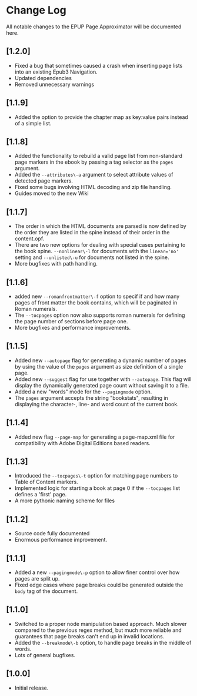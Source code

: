 # Change Log

All notable changes to the EPUP Page Approximator will be documented here.

## [1.2.0]
- Fixed a bug that sometimes caused a crash when inserting page lists into an existing Epub3 Navigation.
- Updated dependencies
- Removed unnecessary warnings

## [1.1.9]
- Added the option to provide the chapter map as key:value pairs instead of a simple list.

## [1.1.8]
- Added the functionality to rebuild a valid page list from non-standard page markers in the ebook by passing a tag selector as the `pages` argument.
- Added the `--attributes\-a` argument to select attribute values of detected page markers.
- Fixed some bugs involving HTML decoding and zip file handling.
- Guides moved to the new Wiki

## [1.1.7]
- The order in which the HTML documents are parsed is now defined by the order they are listed in the spine instead of their order in the content.opf.
- There are two new options for dealing with special cases pertaining to the book spine. `--nonlinear\-l` for documents with the `linear='no'` setting and `--unlisted\-u` for documents not listed in the spine.
- More bugfixes with path handling.

## [1.1.6]
- added new `--romanfrontmatter\-f` option to specif if and how many pages of front matter the book contains, which will be paginated in Roman numerals.
- The `--tocpages` option now also supports roman numerals for defining the page number of sections before page one.
- More bugfixes and performance improvements.

## [1.1.5]
- Added new `--autopage` flag for generating a dynamic number of pages by using the value of the `pages` argument as size definition of a single page.
- Added new `--suggest` flag for use together with `--autopage`. This flag will display the dynamically generated page count without saving it to a file.
- Added a new "words" mode for the `--pagingmode` option.
- The `pages` argument accepts the string "bookstats", resulting in displaying the character-, line-  and word count of the current book.

## [1.1.4]
- Added new flag `--page-map` for generating a page-map.xml file for compatibility with Adobe Digital Editions based readers.

## [1.1.3]
- Introduced the `--tocpages\-t` option for matching page numbers to Table of Content markers.
- Implemented logic for starting a book at page 0 if the `--tocpages` list defines a 'first' page.
- A more pythonic naming scheme for files

## [1.1.2]
- Source code fully documented
- Enormous performance improvement.

## [1.1.1]
- Added a new `--pagingmode\-p` option to allow finer control over how pages are split up.
- Fixed edge cases where page breaks could be generated outside the `body` tag of the document.

## [1.1.0]
- Switched to a proper node manipulation based approach. Much slower compared to the previous regex method, but much more reliable and guarantees that page breaks can't end up in invalid locations.
- Added the `--breakmode\-b` option, to handle page breaks in the middle of words.
- Lots of general bugfixes.

## [1.0.0]
- Initial release.